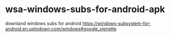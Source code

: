# wsa-windows-subs-for-android-apk
downland windows subs for android https://windows-subsystem-for-android.en.uptodown.com/windows#google_vignette
